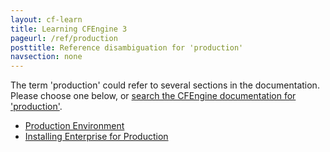```yaml
---
layout: cf-learn
title: Learning CFEngine 3
pageurl: /ref/production
posttitle: Reference disambiguation for 'production'
navsection: none
---
```


The term 'production' could refer to several sections in the documentation. Please choose one below, or
[search the CFEngine documentation for 'production'](http://cfengine.com/docs/latest/search.html?q=production).

- [Production Environment](http://cfengine.com/docs/latest/guide-installation-and-configuration-general-installation-installation-community.html#production-environment)
- [Installing Enterprise for Production](http://cfengine.com/docs/latest/guide-installation-and-configuration-general-installation-installation-enterprise.html#installing-enterprise-for-production)
